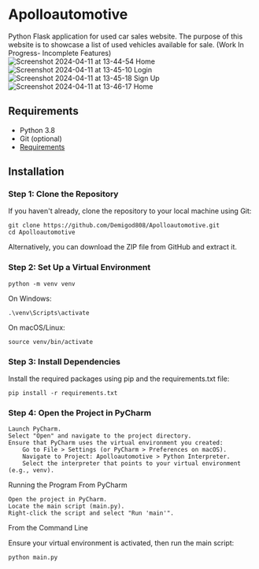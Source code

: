 # Apolloautomotive
Python Flask application for used car sales website. The purpose of this website is to showcase a list of used vehicles available for sale. (Work In Progress- Incomplete Features)
![Screenshot 2024-04-11 at 13-44-54 Home](https://github.com/Demigod808/Apolloautomotive/assets/13771746/d2f3e965-eb1d-437e-aac6-ee651b941d46)
![Screenshot 2024-04-11 at 13-45-10 Login](https://github.com/Demigod808/Apolloautomotive/assets/13771746/e2e4eaa2-c965-47a9-9c57-597dc8ae963c)
![Screenshot 2024-04-11 at 13-45-18 Sign Up](https://github.com/Demigod808/Apolloautomotive/assets/13771746/93599679-388c-41d6-882d-9ab8c22e0685)
![Screenshot 2024-04-11 at 13-46-17 Home](https://github.com/Demigod808/Apolloautomotive/assets/13771746/f85716a8-9fa3-4df0-a836-bb13d1132b5e)

## Requirements

- Python 3.8
- Git (optional)
- [Requirements](https://github.com/Demigod808/Apolloautomotive/blob/main/Requirements.txt)

## Installation

### Step 1: Clone the Repository

If you haven't already, clone the repository to your local machine using Git:

```
git clone https://github.com/Demigod808/Apolloautomotive.git
cd Apolloautomotive
```
Alternatively, you can download the ZIP file from GitHub and extract it.

### Step 2: Set Up a Virtual Environment
```
python -m venv venv
```
On Windows:
```
.\venv\Scripts\activate
```
On macOS/Linux:
```
source venv/bin/activate
```
### Step 3: Install Dependencies

Install the required packages using pip and the requirements.txt file:
```
pip install -r requirements.txt
```
### Step 4: Open the Project in PyCharm

    Launch PyCharm.
    Select "Open" and navigate to the project directory.
    Ensure that PyCharm uses the virtual environment you created:
        Go to File > Settings (or PyCharm > Preferences on macOS).
        Navigate to Project: Apolloautomotive > Python Interpreter.
        Select the interpreter that points to your virtual environment (e.g., venv).

Running the Program From PyCharm

    Open the project in PyCharm.
    Locate the main script (main.py).
    Right-click the script and select "Run 'main'".

From the Command Line

Ensure your virtual environment is activated, then run the main script:
```
python main.py
```
